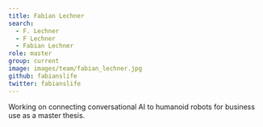 ```yaml
---
title: Fabian Lechner
search:
  - F. Lechner
  - F Lechner
  - Fabian Lechner
role: master
group: current
image: images/team/fabian_lechner.jpg
github: fabianslife
twitter: fabianslife
---
```


Working on connecting conversational AI to humanoid robots for business use as a master thesis.